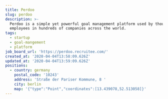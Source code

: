 ```yaml
---
title: Perdoo
slug: perdoo
description: >-
  Perdoo is a simple yet powerful goal management platform used by thousands of
  employees in hundreds of companies across the world.
tags:
  - startup
  - goal-mangement
  - platform
job_board_url: 'https://perdoo.recruitee.com/'
created_at: '2020-04-04T13:58:09.626Z'
updated_at: '2020-04-04T13:59:09.626Z'
positions:
  - country: germany
    postal_code: '10243'
    address: 'Straße der Pariser Kommune, 8 '
    city: berlin
    map: '{"type":"Point","coordinates":[13.439078,52.513058]}'
---
```

